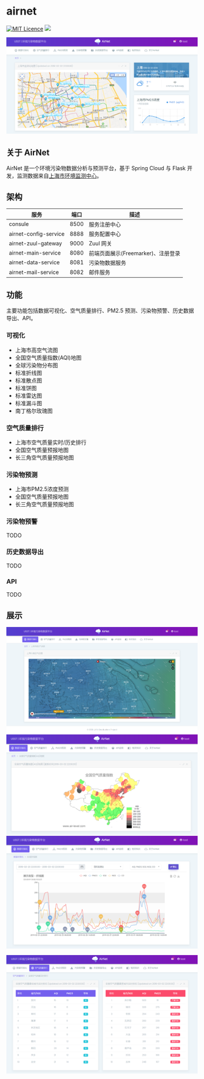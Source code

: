 # airnet
[![MIT Licence](https://badges.frapsoft.com/os/mit/mit.svg?v=103)](https://opensource.org/licenses/mit-license.php)
![](https://img.shields.io/badge/language-Java-orange.svg)

![](/img/index.png)

## 关于 AirNet

AirNet 是一个环境污染物数据分析与预测平台，基于 Spring Cloud 与 Flask 开发，监测数据来自[上海市环境监测中心](http://219.233.250.38/aqi/SiteAQI/SiteAQI)。

## 架构

| 服务                  | 端口 | 描述                 |
| --------------------- | ---- | -------------------- |
| consule | 8500 | 服务注册中心 |
| airnet-config-service | 8888 | 服务配置中心         |
| airnet-zuul-gateway   | 9000 | Zuul 网关            |
| airnet-main-service   | 8080 | 前端页面展示(Freemarker)、注册登录 |
| airnet-data-service   | 8081 | 污染物数据服务     |
| airnet-mail-service | 8082 | 邮件服务 |


## 功能

主要功能包括数据可视化、空气质量排行、PM2.5 预测、污染物预警、历史数据导出、API。

### 可视化

- 上海市高空气流图
- 全国空气质量指数(AQI)地图
- 全球污染物分布图
- 标准折线图
- 标准散点图
- 标准饼图
- 标准雷达图
- 标准漏斗图
- 南丁格尔玫瑰图

### 空气质量排行

- 上海市空气质量实时/历史排行
- 全国空气质量预报地图
- 长三角空气质量预报地图


### 污染物预测

- 上海市PM2.5浓度预测
- 全国空气质量预报地图
- 长三角空气质量预报地图

### 污染物预警

TODO

### 历史数据导出

TODO

### API

TODO


## 展示

![](/img/wind_map.png)
![](/img/aqi_map.png)
![](/img/line.png)

![](/img/city_rank.png)





